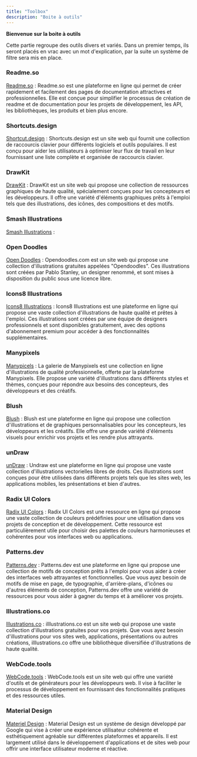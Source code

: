 ```yaml
---
title: "Toolbox"
description: "Boite à outils"
---
```


**Bienvenue sur la boite à outils**

Cette partie regroupe des outils divers et variés. Dans un premier temps, ils seront placés en vrac avec un mot d'explication, par la suite un système de filtre sera mis en place. 

### Readme.so 

[Readme.so](https://readme.so/fr) : Readme.so est une plateforme en ligne qui permet de créer rapidement et facilement des pages de documentation attractives et professionnelles. Elle est conçue pour simplifier le processus de création de readme et de documentation pour les projets de développement, les API, les bibliothèques, les produits et bien plus encore.

### Shortcuts.design 

[Shortcut.design](https://shortcuts.design/) : Shortcuts.design est un site web qui fournit une collection de raccourcis clavier pour différents logiciels et outils populaires. Il est conçu pour aider les utilisateurs à optimiser leur flux de travail en leur fournissant une liste complète et organisée de raccourcis clavier.

### DrawKit 

[DrawKit](https://www.drawkit.com/) : DrawKit est un site web qui propose une collection de ressources graphiques de haute qualité, spécialement conçues pour les concepteurs et les développeurs. Il offre une variété d'éléments graphiques prêts à l'emploi tels que des illustrations, des icônes, des compositions et des motifs.

### Smash Illustrations

[Smash Illustrations](https://usesmash.com/) : 

### Open Doodles

[Open Doodles](https://opendoodles.com/) : Opendoodles.com est un site web qui propose une collection d'illustrations gratuites appelées "Opendoodles". Ces illustrations sont créées par Pablo Stanley, un designer renommé, et sont mises à disposition du public sous une licence libre.

### Icons8 Illustrations

[Icons8 Illustrations](https://icons8.com/illustrations) : Icons8 Illustrations est une plateforme en ligne qui propose une vaste collection d'illustrations de haute qualité et prêtes à l'emploi. Ces illustrations sont créées par une équipe de designers professionnels et sont disponibles gratuitement, avec des options d'abonnement premium pour accéder à des fonctionnalités supplémentaires.

### Manypixels

[Manypicels](https://www.manypixels.co/gallery) : La galerie de Manypixels est une collection en ligne d'illustrations de qualité professionnelle, offerte par la plateforme Manypixels. Elle propose une variété d'illustrations dans différents styles et thèmes, conçues pour répondre aux besoins des concepteurs, des développeurs et des créatifs.

### Blush 

[Blush](https://blush.design/) : Blush est une plateforme en ligne qui propose une collection d'illustrations et de graphiques personnalisables pour les concepteurs, les développeurs et les créatifs. Elle offre une grande variété d'éléments visuels pour enrichir vos projets et les rendre plus attrayants.

### unDraw

[unDraw](https://undraw.co/) : Undraw est une plateforme en ligne qui propose une vaste collection d'illustrations vectorielles libres de droits. Ces illustrations sont conçues pour être utilisées dans différents projets tels que les sites web, les applications mobiles, les présentations et bien d'autres.

### Radix UI Colors 

[Radix UI Colors](https://www.radix-ui.com/colors) : Radix UI Colors est une ressource en ligne qui propose une vaste collection de couleurs prédéfinies pour une utilisation dans vos projets de conception et de développement. Cette ressource est particulièrement utile pour choisir des palettes de couleurs harmonieuses et cohérentes pour vos interfaces web ou applications.

### Patterns.dev

[Patterns.dev](https://www.patterns.dev/) : Patterns.dev est une plateforme en ligne qui propose une collection de motifs de conception prêts à l'emploi pour vous aider à créer des interfaces web attrayantes et fonctionnelles. Que vous ayez besoin de motifs de mise en page, de typographie, d'arrière-plans, d'icônes ou d'autres éléments de conception, Patterns.dev offre une variété de ressources pour vous aider à gagner du temps et à améliorer vos projets.

### Illustrations.co 

[Illustrations.co](https://illlustrations.co/) : illlustrations.co est un site web qui propose une vaste collection d'illustrations gratuites pour vos projets. Que vous ayez besoin d'illustrations pour vos sites web, applications, présentations ou autres créations, illlustrations.co offre une bibliothèque diversifiée d'illustrations de haute qualité.

### WebCode.tools

[WebCode.tools](https://webcode.tools/fr) : WebCode.tools est un site web qui offre une variété d'outils et de générateurs pour les développeurs web. Il vise à faciliter le processus de développement en fournissant des fonctionnalités pratiques et des ressources utiles.

### Material Design 

[Materiel Design](https://m2.material.io/) : Material Design est un système de design développé par Google qui vise à créer une expérience utilisateur cohérente et esthétiquement agréable sur différentes plateformes et appareils. Il est largement utilisé dans le développement d'applications et de sites web pour offrir une interface utilisateur moderne et réactive.

